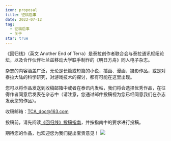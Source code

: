 ```yaml
---
icon: proposal
title: 征稿启事
date: 2022-07-12
tag:
  - 征稿启事
  - 关于
star: true
---
```


《回归线》（英文 Another End of Terra）是泰拉创作者联合会与泰拉通讯枢纽论坛，以及合作伙伴杜兰兹移动大学联手制作的《明日方舟》同人电子杂志。

杂志的内容涵盖广泛，无论是长篇或短篇的小说，插画、漫画、摄影作品，或是对泰拉大陆的科学研究，对游戏技术的探讨，都有可能在这里出现。

您可以将作品发送到收稿邮箱中或者在泰讯内发帖，我们将会选择优秀作品，在征得作者同意后发表在杂志中（请注意，您通过邮件投稿视为您已经同意我们在杂志发表您的作品）。

收稿邮箱：[TCA_doc@163.com](mailto:TCA_doc@163.com)

投稿前，请先阅读[《回归线》投稿指南](https://www.bilibili.com/read/cv18003267)，并按指南中的要求进行投稿。

期待您的作品，也欢迎您为我们提出宝贵意见！
![](/eod.png)